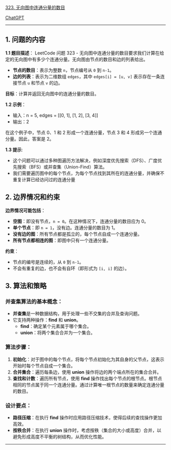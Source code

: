 [323. 无向图中连通分量的数目](https://leetcode.cn/problems/number-of-connected-components-in-an-undirected-graph)

[ChatGPT](https://chat.openai.com/share/88b3603c-ddc2-4a43-ab42-55265c37b5ea)

---

## 1. 问题的内容
**1.1 题目描述**：
LeetCode 问题 323 - 无向图中连通分量的数目要求我们计算在给定的无向图中有多少个连通分量。无向图由节点的数目和边的列表给出。

- **节点的数目**：表示为整数 `n`，节点编号从 `0` 到 `n-1`。
- **边的列表**：表示为二维数组 `edges`，其中 `edges[i] = [u, v]` 表示存在一条连接节点 `u` 和节点 `v` 的边。

**目标**：计算并返回无向图中的连通分量的数目。

**1.2 示例**：
- 输入：n = 5, edges = [[0, 1], [1, 2], [3, 4]]
- 输出：2

在这个例子中，节点 0、1 和 2 形成一个连通分量，节点 3 和 4 形成另一个连通分量。因此，答案是 2。

**1.3 提示**:
- 这个问题可以通过多种图遍历方法解决，例如深度优先搜索（DFS）、广度优先搜索（BFS）或并查集（Union-Find）算法。
- 我们需要遍历图中的每个节点，为每个节点找到其所在的连通分量，并确保不重复计算已经访问过的连通分量

## 2. 边界情况和约束
**边界情况可能包括**：

- **空图**：即没有节点，`n = 0`。在这种情况下，连通分量的数目应为 0。
- **单个节点**：即 `n = 1`，没有边。连通分量的数目为 1。
- **没有边的图**：所有节点都是孤立的，每个节点自成一个连通分量。
- **所有节点都相连的图**：即图中只有一个连通分量。

**约束**：

- 节点的编号是连续的，从 `0` 到 `n-1`。
- 不会有重复的边，也不会有自环（即形式为 `[i, i]` 的边）。

## 3. 算法和策略
### 并查集算法的基本概念：

- **并查集**是一种数据结构，用于处理一些不交集的合并及查询问题。
- 它支持两种操作：**find** 和 **union**。
  - **find**：确定某个元素属于哪个集合。
  - **union**：将两个集合合并为一个集合。

### 算法步骤：

1. **初始化**：对于图中的每个节点，将每个节点初始化为其自身的父节点，这表示开始时每个节点自成一个集合。
2. **合并集合**：遍历每条边，使用 **union** 操作将边的两个端点所在的集合合并。
3. **查找和计数**：遍历所有节点，使用 **find** 操作找出每个节点的根节点。根节点相同的节点属于同一个连通分量。通过计算唯一根节点的数量来确定连通分量的数目。

### 设计要点：

- **路径压缩**：在执行 **find** 操作时应用路径压缩技术，使得后续的查找操作更加高效。
- **按秩合并**：在执行 **union** 操作时，考虑按秩（集合的大小或高度）合并，以避免形成高度不平衡的树结构，从而优化性能。

---
